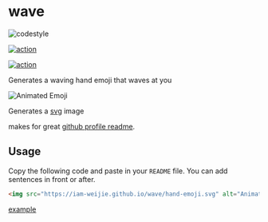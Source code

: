 # wave

![codestyle](http://img.shields.io/badge/code_style-prettier-pink.png)

[![action](https://img.shields.io/badge/dynamic/json?url=https%3A%2F%2Fgithub.com%2Fiam-weijie%2Fwave%2Factions%2Fworkflows%2Fpages%2Fpages-build-deployment.yml&label=Pages%20Deployment&query=$.workflow_runs[0].conclusion&color=green)](https://github.com/iam-weijie/wave/actions/workflows/pages/pages-build-deployment)

[![action](https://img.shields.io/github/workflow/status/iam-weijie/wave/pages-build-deployment?label=action)](https://github.com/iam-weijie/wave/actions/workflows/pages/pages-build-deployment)

Generates a waving hand emoji that waves at you

![Animated Emoji](https://iam-weijie.github.io/wave/hand-emoji.svg)

Generates a [svg](https://iam-weijie.github.io/wave/hand-emoji.svg) image

makes for great [github profile readme](https://docs.github.com/en/account-and-profile/setting-up-and-managing-your-github-profile/customizing-your-profile/managing-your-profile-readme).

## Usage

Copy the following code and paste in your `README` file. You can add sentences in front or after.

```md
<img src="https://iam-weijie.github.io/wave/hand-emoji.svg" alt="Animated Emoji" width="50" height="50">
```

[example](https://github.com/iam-weijie/iam-weijie/blob/main/README.md?plain=1#L1)
